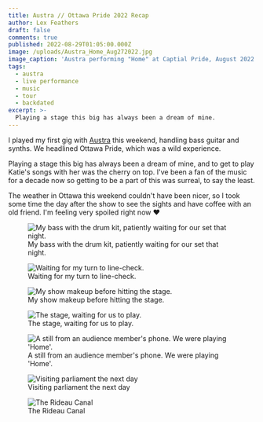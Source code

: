 ```yaml
---
title: Austra // Ottawa Pride 2022 Recap
author: Lex Feathers
draft: false
comments: true
published: 2022-08-29T01:05:00.000Z
image: /uploads/Austra_Home_Aug272022.jpg
image_caption: 'Austra performing "Home" at Captial Pride, August 2022'
tags:
  - austra
  - live performance
  - music
  - tour
  - backdated
excerpt: >-
  Playing a stage this big has always been a dream of mine.
---
```

I played my first gig with [Austra](https://Austra.fyi) this weekend, handling bass guitar and synths. We headlined
Ottawa Pride, which was a wild experience.

Playing a stage this big has always been a dream of mine, and to get to play Katie's songs with her was the cherry on
top. I've been a fan of the music for a decade now so getting to be a part of this was surreal, to say the least.

The weather in Ottawa this weekend couldn't have been nicer, so I took some time the day after the show to see the
sights and have coffee with an old friend. I'm feeling very spoiled right now ♥️

<figure>
    <img src="/uploads/austra_bassriseraug272022.jpg"
        title="My bass with the drum kit, patiently waiting for our set that night." />
    <figcaption>My bass with the drum kit, patiently waiting for our set that night.</figcaption>
</figure>

<figure>
    <img src="/uploads/austra_lexaug272022.jpg" title="Waiting for my turn to line-check." />
    <figcaption>Waiting for my turn to line-check.</figcaption>
</figure>

<figure>
    <img src="/uploads/austra_lex2aug272022.jpg" title="My show makeup before hitting the stage." />
    <figcaption>My show makeup before hitting the stage.</figcaption>
</figure>

<figure>
    <img src="/uploads/austra_stageaug272022.jpg" title="The stage, waiting for us to play." />
    <figcaption>The stage, waiting for us to play.</figcaption>
</figure>

<figure>
    <img src="/uploads/Austra_Home_Aug272022.jpg"
        title="A still from an audience member's phone. We were playing 'Home'." />
    <figcaption>A still from an audience member's phone. We were playing 'Home'.</figcaption>
</figure>

<figure>
    <img src="/uploads/austra_parliament2022.jpg" title="Visiting parliament the next day" />
    <figcaption>Visiting parliament the next day</figcaption>
</figure>

<figure>
    <img src="/uploads/austra_rideaucanal.jpg" title="The Rideau Canal" />
    <figcaption>The Rideau Canal</figcaption>
</figure>
